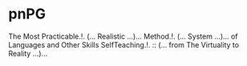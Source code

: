# pnPG
The Most Practicable.!. (... Realistic ...)... Method.!. (... System ...)... of Languages and Other Skills SelfTeaching.!. :: (... from The Virtuality to Reality ...)...
